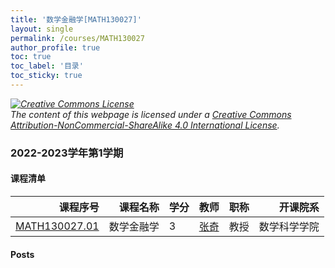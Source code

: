```yaml
---
title: '数学金融学[MATH130027]'
layout: single
permalink: /courses/MATH130027
author_profile: true
toc: true
toc_label: '目录'
toc_sticky: true
---
```



<div class='notice--warning'>
	<p><i><a rel='license' href='http://creativecommons.org/licenses/by-nc-sa/4.0/'><img alt='Creative Commons License' style='border-width:0' src='https://i.creativecommons.org/l/by-nc-sa/4.0/88x31.png' /></a><br /> The content of this webpage is licensed under a <a rel='license' href='http://creativecommons.org/licenses/by-nc-sa/4.0/'>Creative Commons Attribution-NonCommercial-ShareAlike 4.0 International License</a>.</i></p>
</div>

### 2022-2023学年第1学期


#### 课程清单

<div style='text-align: center;' id='MATH130027_2223F'> <table id='MATH130027_2223F_table'>
  <thead>
    <tr style="text-align: right;">
      <th>课程序号</th>
      <th>课程名称</th>
      <th>学分</th>
      <th>教师</th>
      <th>职称</th>
      <th>开课院系</th>
    </tr>
  </thead>
  <tbody>
    <tr>
      <td><a href='https://fdu-math.github.io/courses/class-id/MATH130027-01'>MATH130027.01</a></td>
      <td>数学金融学</td>
      <td>3</td>
      <td><a href='https://fdu-math.github.io/teachers/张奇'>张奇</a></td>
      <td>教授</td>
      <td>数学科学学院</td>
    </tr>
  </tbody>
</table></div>

#### Posts

